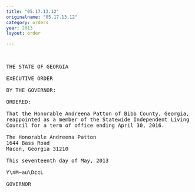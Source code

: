 ```yaml
---
title: "05.17.13.12"
originalname: "05.17.13.12"
category: orders
year: 2013
layout: order

---
```

<pre>
 

THE STATE OF GEORGIA

EXECUTIVE ORDER

BY THE GOVERNOR:

ORDERED:

That the Honorable Andreena Patton of Bibb County, Georgia, is
reappointed as a member of the Statewide Independent Living
Council for a term of office ending April 30, 2016.

The Honorable Andreena Patton
1644 Bass Road
Macon, Georgia 31210

This seventeenth day of May, 2013

Y\nM~au\D¢¢L

GOVERNOR

</pre>
